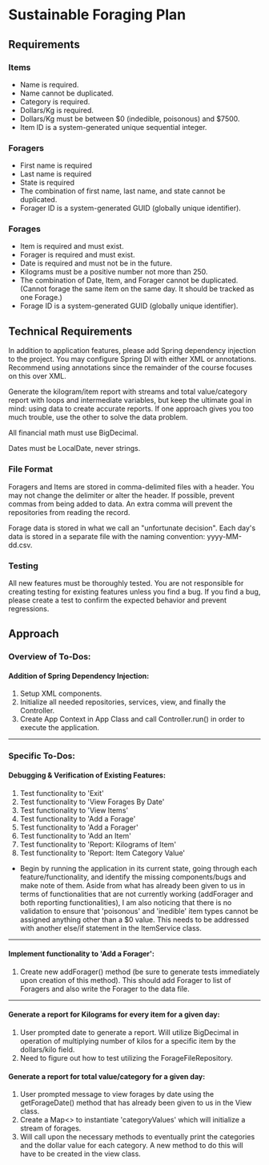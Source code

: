 # Sustainable Foraging Plan
## Requirements
### Items
* Name is required.
* Name cannot be duplicated.
* Category is required.
* Dollars/Kg is required.
* Dollars/Kg must be between $0 (indedible, poisonous) and $7500.
* Item ID is a system-generated unique sequential integer.
### Foragers
* First name is required
* Last name is required
* State is required
* The combination of first name, last name, and state cannot be duplicated.
* Forager ID is a system-generated GUID (globally unique identifier).
### Forages
* Item is required and must exist.
* Forager is required and must exist.
* Date is required and must not be in the future.
* Kilograms must be a positive number not more than 250.
* The combination of Date, Item, and Forager cannot be duplicated. (Cannot forage the same item on the same day. It should be tracked as one Forage.)
* Forage ID is a system-generated GUID (globally unique identifier).
## Technical Requirements
In addition to application features, please add Spring dependency injection to the project. You may configure Spring DI with either XML or annotations. Recommend using annotations since the remainder of the course focuses on this over XML.

Generate the kilogram/item report with streams and total value/category report with loops and intermediate variables, but keep the ultimate goal in mind: using data to create accurate reports. If one approach gives you too much trouble, use the other to solve the data problem.

All financial math must use BigDecimal.

Dates must be LocalDate, never strings.
### File Format
Foragers and Items are stored in comma-delimited files with a header. You may not change the delimiter or alter the header. If possible, prevent commas from being added to data. An extra comma will prevent the repositories from reading the record.

Forage data is stored in what we call an "unfortunate decision". Each day's data is stored in a separate file with the naming convention: yyyy-MM-dd.csv.
### Testing
All new features must be thoroughly tested. You are not responsible for creating testing for existing features unless you find a bug. If you find a bug, please create a test to confirm the expected behavior and prevent regressions.
## Approach
### Overview of To-Dos:
#### Addition of Spring Dependency Injection:

1. Setup XML components.
2. Initialize all needed repositories, services, view, and finally the Controller.
3. Create App Context in App Class and call Controller.run() in order to execute the application.
****
### Specific To-Dos:
#### Debugging & Verification of Existing Features:

1. Test functionality to 'Exit'
2. Test functionality to 'View Forages By Date'
3. Test functionality to 'View Items'
4. Test functionality to 'Add a Forage'
5. Test functionality to 'Add a Forager'
6. Test functionality to 'Add an Item'
7. Test functionality to 'Report: Kilograms of Item'
8. Test functionality to 'Report: Item Category Value'
* Begin by running the application in its current state, going through each feature/functionality, and identify the missing components/bugs and make note of them. Aside from what has already been given to us in terms of functionalities that are not currently working (addForager and both reporting functionalities), I am also noticing
that there is no validation to ensure that 'poisonous' and 'inedible' item types cannot be assigned anything other than a $0 value. This needs to be addressed with another else/if statement in the ItemService class.
****
#### Implement functionality to 'Add a Forager':
1. Create new addForager() method (be sure to generate tests immediately upon creation of this method). This should add Forager to list of Foragers and also write the Forager to the data file.
****
#### Generate a report for Kilograms for every item for a given day:
1. User prompted date to generate a report. Will utilize BigDecimal in operation of multiplying number of kilos for a specific item by the dollars/kilo field.
2. Need to figure out how to test utilizing the ForageFileRepository.
#### Generate a report for total value/category for a given day:
1. User prompted message to view forages by date using the getForageDate() method that has already been given to us in the View class.
2. Create a Map<> to instantiate 'categoryValues' which will initialize a stream of forages.
3. Will call upon the necessary methods to eventually print the categories and the dollar value for each category. A new method to do this will
have to be created in the view class.